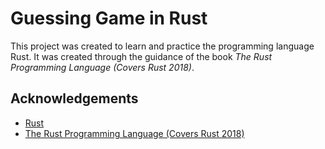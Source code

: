 
# Guessing Game in Rust

This project was created to learn and practice the programming language Rust.
It was created through the guidance of the book *The Rust Programming Language (Covers Rust 2018)*.

## Acknowledgements

 - [Rust](https://www.rust-lang.org)
 - [The Rust Programming Language (Covers Rust 2018)](https://nostarch.com/Rust2018)